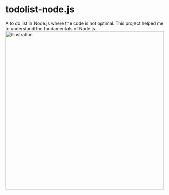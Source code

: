 # todolist-node.js
A to do list in Node.js where the code is not optimal. This project helped me to understand the fundamentals of Node.js.
<img src="https://i.imgur.com/fcTKP4H.png" alt="Illustration" height="500px" >
